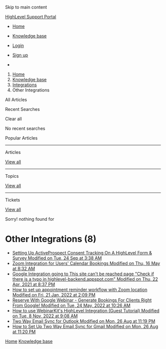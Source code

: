 Skip to main content

[ HighLevel Support Portal ](https://help.gohighlevel.com)

  * [ Home ](/support/home)
  * [ Knowledge base ](/support/solutions)

  * [Login](/support/login)
  * [Sign up](/support/signup)
  * 

  1. [Home](/support/home)
  2. [Knowledge base](/support/solutions)
  3. [Integrations](/support/solutions/48000449584)
  4. Other Integrations

All  Articles 

Recent Searches

Clear all

No recent searches

Popular Articles

* * *

Articles

[View all](/support/search/solutions)

* * *

Topics

[View all](/support/search/topics)

* * *

Tickets

[View all](/support/search/tickets)

Sorry! nothing found for   

# Other Integrations (8)

  * [ Setting Up ActiveProspect Consent Tracking On A HighLevel Form & Survey Modified on Tue, 24 Sep at 3:38 AM  ](/support/solutions/articles/48001175529-setting-up-activeprospect-consent-tracking-on-a-highlevel-form-survey)
  * [ Zoom Integration for Users' Calendar Bookings Modified on Thu, 16 May at 8:32 AM  ](/support/solutions/articles/48001179593-zoom-integration-for-users-calendar-bookings)
  * [ Google Integration going to This site can't be reached page "Check if there is a typo in highlevel-backend.appspot.com" Modified on Thu, 22 Apr, 2021 at 8:37 PM  ](/support/solutions/articles/48001181602-google-integration-going-to-this-site-can-t-be-reached-page-check-if-there-is-a-typo-in-highlevel-ba)
  * [ How to set up appointment reminder workflow with Zoom location Modified on Fri, 21 Jan, 2022 at 2:09 PM  ](/support/solutions/articles/48001207666-how-to-set-up-appointment-reminder-workflow-with-zoom-location)
  * [ Reserve With Google Webinar - Generate Bookings For Clients Right From Google! Modified on Tue, 24 May, 2022 at 10:26 AM  ](/support/solutions/articles/48001215784-reserve-with-google-webinar-generate-bookings-for-clients-right-from-google-)
  * [ How to use WebinarKit's HighLevel Integration (Guest Tutorial) Modified on Tue, 8 Nov, 2022 at 9:08 AM  ](/support/solutions/articles/48001225332-how-to-use-webinarkit-s-highlevel-integration-guest-tutorial-)
  * [ Two Way Email Sync for Outlook Modified on Mon, 26 Aug at 11:19 PM  ](/support/solutions/articles/48001229663-two-way-email-sync-for-outlook)
  * [ How to Set Up Two Way Email Sync for Gmail Modified on Mon, 26 Aug at 11:20 PM  ](/support/solutions/articles/48001235216-how-to-set-up-two-way-email-sync-for-gmail)

[Home](/support/home) [Knowledge base](/support/solutions)
